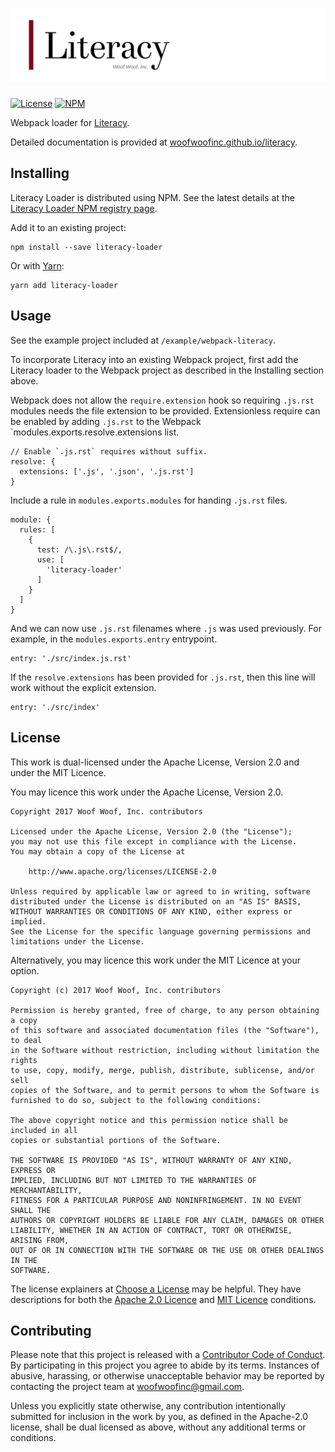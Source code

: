 # ![Literary](https://raw.githubusercontent.com/woofwoofinc/literacy/master/src/assets/title.png)

[![License](https://img.shields.io/badge/license-Apache--2.0%20OR%20MIT-blue.svg)](https://github.com/woofwoofinc/literacy#license)
[![NPM](https://img.shields.io/npm/v/literacy-loader.svg)](https://www.npmjs.com/package/literacy-loader)

Webpack loader for [Literacy].

Detailed documentation is provided at [woofwoofinc.github.io/literacy].

[Literacy]: https://www.npmjs.com/package/literacy
[woofwoofinc.github.io/literacy]: https://woofwoofinc.github.io/literacy


Installing
----------
Literacy Loader is distributed using NPM. See the latest details at the
[Literacy Loader NPM registry page].

[Literacy Loader NPM registry page]: https://www.npmjs.com/package/literacy-loader

Add it to an existing project:

    npm install --save literacy-loader
    
Or with [Yarn]:

    yarn add literacy-loader
    
[Yarn]: https://yarnpkg.com


Usage
-----
See the example project included at `/example/webpack-literacy`.

To incorporate Literacy into an existing Webpack project, first add the Literacy
loader to the Webpack project as described in the Installing section above.

Webpack does not allow the `require.extension` hook so requiring `.js.rst`
modules needs the file extension to be provided. Extensionless require can be
enabled by adding `.js.rst` to the Webpack `modules.exports.resolve.extensions
list.

    // Enable `.js.rst` requires without suffix.
    resolve: {
      extensions: ['.js', '.json', '.js.rst']
    }  

Include a rule in `modules.exports.modules` for handing `.js.rst` files.

    module: {
      rules: [
        {
          test: /\.js\.rst$/,
          use: [
            'literacy-loader'
          ]
        }
      ]
    }

And we can now use `.js.rst` filenames where `.js` was used previously. For
example, in the `modules.exports.entry` entrypoint.

    entry: './src/index.js.rst'
    
If the `resolve.extensions` has been provided for `.js.rst`, then this line
will work without the explicit extension.

    entry: './src/index'


License
-------
This work is dual-licensed under the Apache License, Version 2.0 and under the
MIT Licence.

You may licence this work under the Apache License, Version 2.0.

    Copyright 2017 Woof Woof, Inc. contributors

    Licensed under the Apache License, Version 2.0 (the "License");
    you may not use this file except in compliance with the License.
    You may obtain a copy of the License at

        http://www.apache.org/licenses/LICENSE-2.0

    Unless required by applicable law or agreed to in writing, software
    distributed under the License is distributed on an "AS IS" BASIS,
    WITHOUT WARRANTIES OR CONDITIONS OF ANY KIND, either express or implied.
    See the License for the specific language governing permissions and
    limitations under the License.

Alternatively, you may licence this work under the MIT Licence at your option.

    Copyright (c) 2017 Woof Woof, Inc. contributors

    Permission is hereby granted, free of charge, to any person obtaining a copy
    of this software and associated documentation files (the "Software"), to deal
    in the Software without restriction, including without limitation the rights
    to use, copy, modify, merge, publish, distribute, sublicense, and/or sell
    copies of the Software, and to permit persons to whom the Software is
    furnished to do so, subject to the following conditions:

    The above copyright notice and this permission notice shall be included in all
    copies or substantial portions of the Software.

    THE SOFTWARE IS PROVIDED "AS IS", WITHOUT WARRANTY OF ANY KIND, EXPRESS OR
    IMPLIED, INCLUDING BUT NOT LIMITED TO THE WARRANTIES OF MERCHANTABILITY,
    FITNESS FOR A PARTICULAR PURPOSE AND NONINFRINGEMENT. IN NO EVENT SHALL THE
    AUTHORS OR COPYRIGHT HOLDERS BE LIABLE FOR ANY CLAIM, DAMAGES OR OTHER
    LIABILITY, WHETHER IN AN ACTION OF CONTRACT, TORT OR OTHERWISE, ARISING FROM,
    OUT OF OR IN CONNECTION WITH THE SOFTWARE OR THE USE OR OTHER DEALINGS IN THE
    SOFTWARE.

The license explainers at [Choose a License] may be helpful. They have
descriptions for both the [Apache 2.0 Licence] and [MIT Licence] conditions.

[Choose a License]: http://choosealicense.com
[Apache 2.0 Licence]: http://choosealicense.com/licenses/apache-2.0/
[MIT Licence]: http://choosealicense.com/licenses/mit/


Contributing
------------
Please note that this project is released with a [Contributor Code of Conduct].
By participating in this project you agree to abide by its terms. Instances of
abusive, harassing, or otherwise unacceptable behavior may be reported by
contacting the project team at woofwoofinc@gmail.com.

[Contributor Code of Conduct]: src/conduct.rst

Unless you explicitly state otherwise, any contribution intentionally submitted
for inclusion in the work by you, as defined in the Apache-2.0 license, shall be
dual licensed as above, without any additional terms or conditions.
